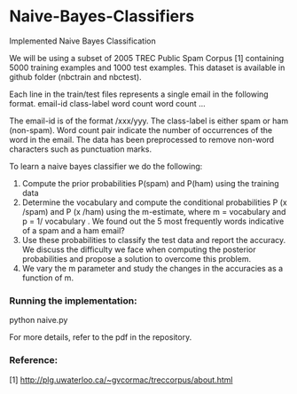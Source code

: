 # Naive-Bayes-Classifiers
Implemented Naive Bayes Classification

We will be using a subset of 2005 TREC Public Spam Corpus [1] containing 5000 training examples and 1000 test examples. This dataset is available in github folder (nbctrain and nbctest).

Each line in the train/test files represents a single email in the following format.
email-id class-label word count word count ...

The email-id is of the format /xxx/yyy. The class-label is either spam or ham (non-spam). Word count
pair indicate the number of occurrences of the word in the email. The data has been preprocessed to
remove non-word characters such as punctuation marks.

To learn a naive bayes classifier we do the following:

1. Compute the prior probabilities P(spam) and P(ham) using the training data
2. Determine the vocabulary and compute the conditional probabilities P (x /spam) and P (x /ham)  using the m-estimate, where m = vocabulary and p = 	1/ vocabulary . We found out the 5 most frequently words indicative of a spam and a ham email?
3. Use these probabilities to classify the test data and report the accuracy. We discuss the difficulty we face when computing the posterior probabilities and propose a solution to overcome this problem.
4. We vary the m parameter and study the changes in the accuracies as a function of m.

### Running the implementation:

python naive.py

For more details, refer to the pdf in the repository.

### Reference:
[1] http://plg.uwaterloo.ca/~gvcormac/treccorpus/about.html
